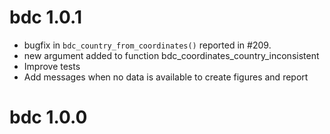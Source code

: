 # bdc 1.0.1

- bugfix in `bdc_country_from_coordinates()` reported in #209.
- new argument added to function bdc_coordinates_country_inconsistent
- Improve tests
- Add messages when no data is available to create figures and report
# bdc 1.0.0
